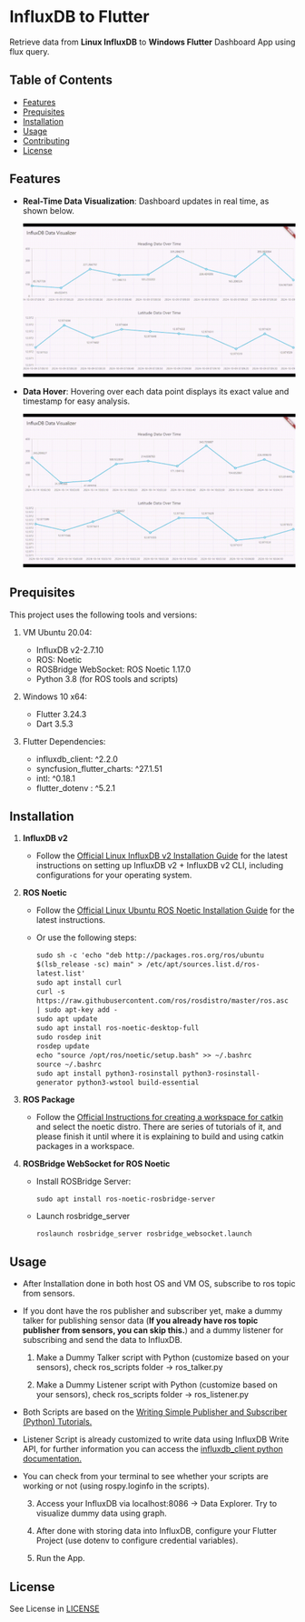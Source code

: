 # InfluxDB to Flutter 
Retrieve data from **Linux InfluxDB** to **Windows Flutter** Dashboard App using flux query.

## Table of Contents
- [Features](#features)
- [Prequisites](#prequisites)
- [Installation](#installation)
- [Usage](#usage)
- [Contributing](#contributing)
- [License](#license)

## Features
- **Real-Time Data Visualization**: Dashboard updates in real time, as shown below.

    ![Real-Time Visualization](assets/realtimedata.gif)

- **Data Hover**: Hovering over each data point displays its exact value and timestamp for easy analysis.

    ![Data Hover](assets/datahover.gif)

## Prequisites
This project uses the following tools and versions:
1. VM Ubuntu 20.04:
    - InfluxDB v2-2.7.10
    - ROS: Noetic
    - ROSBridge WebSocket: ROS Noetic 1.17.0
    - Python 3.8 (for ROS tools and scripts)

2. Windows 10 x64:
    - Flutter 3.24.3
    - Dart 3.5.3

3. Flutter Dependencies:
    - influxdb_client: ^2.2.0
    - syncfusion_flutter_charts: ^27.1.51
    - intl: ^0.18.1
    - flutter_dotenv : ^5.2.1

## Installation
1. **InfluxDB v2**
   - Follow the [Official Linux InfluxDB v2 Installation Guide](https://docs.influxdata.com/influxdb/v2/install/?t=Linux) for the latest instructions on setting up InfluxDB v2 + InfluxDB v2 CLI, including configurations for your operating system.

2. **ROS Noetic**
    - Follow the [Official Linux Ubuntu ROS Noetic Installation Guide](http://wiki.ros.org/noetic/Installation/Ubuntu) for the latest instructions.

    - Or use the following steps:
        ```
        sudo sh -c 'echo "deb http://packages.ros.org/ros/ubuntu $(lsb_release -sc) main" > /etc/apt/sources.list.d/ros-latest.list'
        sudo apt install curl
        curl -s https://raw.githubusercontent.com/ros/rosdistro/master/ros.asc | sudo apt-key add -
        sudo apt update
        sudo apt install ros-noetic-desktop-full
        sudo rosdep init
        rosdep update
        echo "source /opt/ros/noetic/setup.bash" >> ~/.bashrc
        source ~/.bashrc
        sudo apt install python3-rosinstall python3-rosinstall-generator python3-wstool build-essential
        ```

3. **ROS Package**
    - Follow the [Official Instructions for creating a workspace for catkin](http://wiki.ros.org/catkin/Tutorials/create_a_workspace) and select the noetic distro. There are series of tutorials of it, and please finish it until where it is explaining to build and using catkin packages in a workspace.

4. **ROSBridge WebSocket for ROS Noetic**
    - Install ROSBridge Server:
        ```
        sudo apt install ros-noetic-rosbridge-server
        ```

    - Launch rosbridge_server
        ```
        roslaunch rosbridge_server rosbridge_websocket.launch
        ```

## Usage
- After Installation done in both host OS and VM OS, subscribe to ros topic from sensors.

- If you dont have the ros publisher and subscriber yet, make a dummy talker for publishing sensor data (**If you already have ros topic publisher from sensors, you can skip this.**) and a dummy listener for subscribing and send the data to InfluxDB.

    1. Make a Dummy Talker script with Python (customize based on your sensors), check ros_scripts folder -> ros_talker.py

    2. Make a Dummy Listener script with Python (customize based on your sensors), check ros_scripts folder -> ros_listener.py

- Both Scripts are based on the [Writing Simple Publisher and Subscriber (Python) Tutorials.](http://wiki.ros.org/ROS/Tutorials/WritingPublisherSubscriber%28python%29)

- Listener Script is already customized to write data using InfluxDB Write API, for further information you can access the [influxdb_client python documentation.](https://github.com/influxdata/influxdb-client-python)

- You can check from your terminal to see whether your scripts are working or not (using rospy.loginfo in the scripts).

    3. Access your InfluxDB via localhost:8086 -> Data Explorer. Try to visualize dummy data using graph.

    4. After done with storing data into InfluxDB, configure your Flutter Project (use dotenv to configure credential variables).

    5. Run the App. 

## License
See License in [LICENSE](LICENSE)